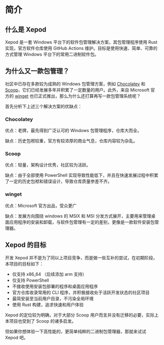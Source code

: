 # 简介

## 什么是 Xepod

Xepod 是一套 Windows 平台下的软件包管理解决方案，其包管理程序使用 Rust 实现，官方软件仓库使用 GitHub Actions 维护。目标是使用快速、简单、可靠的方式管理 Windows 平台下的常用二进制软件包。

## 为什么又一款包管理？

社区中已存在多款较为成熟的 Windows 包管理方案，例如 [Chocolatey](https://chocolatey.org) 和 [Scoop](https://scoop.sh)，它们已经发展多年并积累了一定数量的用户。此外，来自 Microsoft 官方的 [winget](https://github.com/microsoft/winget-cli) 也已正式推出，那么为什么还打算再写一款包管理系统呢？

首先分析下上述三个解决方案的优缺点：

### Chocolatey

优点：老牌，最先得到广泛认可的 Windows 包管理程序，仓库大而全。

缺点：历史包袱较重，官方有较浓厚的商业气息，仓库内容较为杂乱。

### Scoop

优点：轻量，架构设计优秀，社区较为活跃。

缺点：由于全部使用 PowerShell 实现导致性能低下，并且在快速发展过程中积累了一定的历史包袱和错误设计，导致仓库质量参差不齐。

### winget

优点：Microsoft 官方出品，受众更广

缺点：发展方向围绕 windows 的 MSIX 和 MSI 分发方式展开，主要用来管理桌面应用程序的安装和卸载，与软件包管理有一定的差别，更像是一款软件安装包管理器。

## Xepod 的目标

开发 Xepod 并不是为了同以上项目竞争，而是做一些互补的尝试，在初期阶段，本项目的目标如下：

- 仅支持 x86_64 （后续添加 arm 支持）
- 仅支持 PowerShell
- 不接收使用安装包部署的程序和桌面应用程序
- 官方仓库收录常用的 CLI 程序，并积极接收处于活跃开发状态的社区项目
- 最简安装至当前用户目录，不污染全局环境
- 使用 Rust 构建，追求快速和用户体验

Xepod 的定位较为明确，对于大部分 Scoop 用户而言并没有迁移的必要，实际上本项目也受到了 Scoop 的诸多启发。

但如果你想体验一下高性能的，更简单纯粹的二进制包管理器，那就来试试 Xepod 吧。

